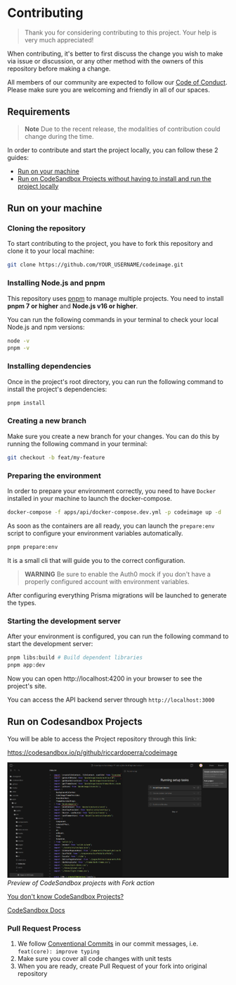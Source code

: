 # Contributing

> Thank you for considering contributing to this project. Your help is very much appreciated!

When contributing, it's better to first discuss the change you wish to make via issue or discussion, or any other method
with the owners of this repository before making a change.

All members of our community are expected to follow our [Code of Conduct](CODE_OF_CONDUCT.md). Please make sure you are
welcoming and friendly in all of our spaces.

## Requirements

> **Note** Due to the recent release, the modalities of contribution could change during the time.

In order to contribute and start the project locally, you can follow these 2 guides:

- [Run on your machine](#run-on-your-machine)
- [Run on CodeSandbox Projects without having to install and run the project locally](#run-on-codesandbox-projects)

## Run on your machine

### Cloning the repository

To start contributing to the project, you have to fork this repository and clone it to your local machine:

```bash
git clone https://github.com/YOUR_USERNAME/codeimage.git
```

### Installing Node.js and pnpm

This repository uses [pnpm](https://pnpm.io/it/) to manage multiple projects. You need to install **pnpm 7 or higher**
and **Node.js v16 or higher**.

You can run the following commands in your terminal to check your local Node.js and npm versions:

```bash
node -v
pnpm -v
```

### Installing dependencies

Once in the project's root directory, you can run the following command to install the project's dependencies:

```bash
pnpm install
```

### Creating a new branch

Make sure you create a new branch for your changes. You can do this by running the following command in your terminal:

```bash
git checkout -b feat/my-feature
```

### Preparing the environment

In order to prepare your environment correctly, you need to have `Docker` installed in your machine to launch the
docker-compose.

```bash
docker-compose -f apps/api/docker-compose.dev.yml -p codeimage up -d
```

As soon as the containers are all ready, you can launch the `prepare:env` script to configure your environment variables automatically.

```bash
pnpm prepare:env
```

It is a small cli that will guide you to the correct configuration.

> **WARNING** Be sure to enable the Auth0 mock if you don't have a properly configured account with environment variables.

After configuring everything Prisma migrations will be launched to generate the types.

### Starting the development server

After your environment is configured, you can run the following command to start the development server:

```bash
pnpm libs:build # Build dependent libraries
pnpm app:dev
```

Now you can open http://localhost:4200 in your browser to see the project's site.

You can access the API backend server through `http://localhost:3000`

## Run on Codesandbox Projects

You will be able to access the Project repository through this link:

https://codesandbox.io/p/github/riccardoperra/codeimage

![img.png](assets/codesandbox_fork.png)
*Preview of CodeSandbox projects with Fork action*

[You don't know CodeSandbox Projects?](https://codesandbox.io/post/announcing-codesandbox-projects)

[CodeSandbox Docs](https://codesandbox.io/docs/projects/learn/introduction/overview)

### Pull Request Process

1. We follow [Conventional Commits](https://www.conventionalcommits.org/en/v1.0.0-beta.4/) in our commit messages, i.e.
   `feat(core): improve typing`
2. Make sure you cover all code changes with unit tests
3. When you are ready, create Pull Request of your fork into original repository
